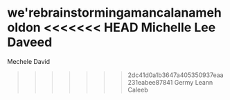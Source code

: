 we'rebrainstormingamancalanameholdon
<<<<<<< HEAD
Michelle Lee
Daveed
=======
Mechele
David
>>>>>>> 2dc41d0a1b3647a405350937eaa231eabee87841
Germy
Leann
Caleeb
